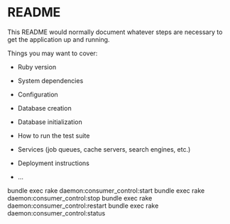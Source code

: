 # README

This README would normally document whatever steps are necessary to get the
application up and running.

Things you may want to cover:

* Ruby version

* System dependencies

* Configuration

* Database creation

* Database initialization

* How to run the test suite

* Services (job queues, cache servers, search engines, etc.)

* Deployment instructions

* ...

bundle exec rake daemon:consumer_control:start
bundle exec rake daemon:consumer_control:stop
bundle exec rake daemon:consumer_control:restart
bundle exec rake daemon:consumer_control:status